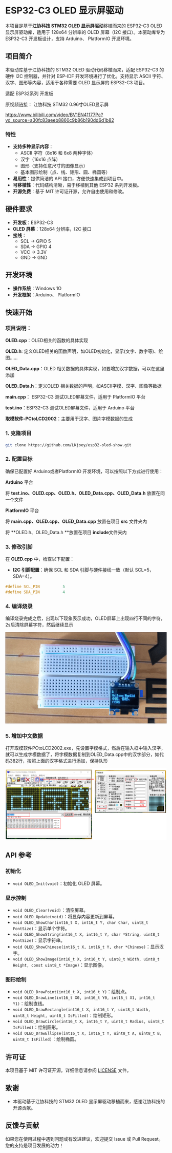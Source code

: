 # ESP32-C3 OLED 显示屏驱动

本项目是基于**江协科技 STM32 OLED 显示屏驱动**移植而来的 ESP32-C3 OLED 显示屏驱动库，适用于 128x64 分辨率的 OLED 屏幕（I2C 接口）。本驱动库专为 ESP32-C3 开发板设计，支持 Arduino、 PlatformIO 开发环境。

## 项目简介

本驱动库基于江协科技的 STM32 OLED 驱动代码移植而来，适配 ESP32-C3 的硬件 I2C 控制器，并针对 ESP-IDF 开发环境进行了优化。支持显示 ASCII 字符、汉字、图形等内容，适用于各种需要 OLED 显示屏的 ESP32-C3 项目。

适配  ESP32系列 开发板

原视频链接：
江协科技 STM32 0.96寸OLED显示屏

https://www.bilibili.com/video/BV1EN41177Pc?vd_source=a30fc83aeeb8860c9b86b190dd6d1b82

### 特性

- **支持多种显示内容**：
  - ASCII 字符（8x16 和 6x8 两种字体）
  - 汉字（16x16 点阵）
  - 图形（支持任意尺寸的图像显示）
  - 基本图形绘制（点、线、矩形、圆、椭圆等）
- **易用性**：提供简洁的 API 接口，方便快速集成到项目中。
- **可移植性**：代码结构清晰，易于移植到其他 ESP32 系列开发板。
- **开源免费**：基于 MIT 许可证开源，允许自由使用和修改。

## 硬件要求

- **开发板**：ESP32-C3
- **OLED 屏幕**：128x64 分辨率，I2C 接口
- **接线**：
  - SCL -> GPIO 5
  - SDA -> GPIO 4
  - VCC -> 3.3V
  - GND -> GND

## 开发环境

- **操作系统**：Windows 1O
- **开发框架**：Arduino、 PlatformIO

## 快速开始

### 项目说明：

**OLED.cpp**：OLED相关的函数的具体实现

**OLED.h**:  定义OLED相关的函数声明，如OLED初始化，显示(文字、数字等)、绘图……

**OLED_Data.cpp**：OLED 相关数据的具体实现，如要增加汉字数据，可以在这里添加

**OLED_Data.h**：定义OLED  相关数据的声明，如ASCII字模、汉字、图像等数据

**main.cpp**： ESP32-C3 测试OLED屏幕文件，适用于 PlatformIO 平台 

**test.ino**：ESP32-C3 测试OLED屏幕文件，适用于 Arduino 平台 

**取模软件-PCtoLCD2002**：主要用于汉字、图片字模数据的生成



### 1. 克隆项目

```bash
git clone https://github.com/LKjoey/esp32-oled-show.git
```

### 2. 配置目标

确保已配置好 Arduino或者PlatformIO 开发环境，可以按照以下方式进行使用：

**Arduino** 平台

将 **test.ino、OLED.cpp、OLED.h、OLED_Data.cpp、OLED_Data.h**  放置在同一个文件

**PlatformIO** 平台

将 **main.cpp、OLED.cpp、OLED_Data.cpp** 放置在项目 **src** 文件夹内

将 **OLED.h、OLED_Data.h **放置在项目 **include**文件夹内

### 3. 修改引脚 
在 **OLED.cpp** 中，检查以下配置：
- **I2C 引脚配置**：确保 SCL 和 SDA 引脚与硬件接线一致（默认 SCL=5，SDA=4）。
```c
#define SCL_PIN          5
#define SDA_PIN          4
```

### 4. 编译烧录

编译烧录完成之后，出现以下现象表示成功，OLED屏幕上出现四行不同的字符，2s后清除屏幕字符，然后继续显示

![OLED_Show](./img/OLED_Show.gif)

### 5. 增加中文数据

打开取模软件PCtoLCD2002.exe，先设置字模格式，然后在输入框中输入汉字，就可以生成字模数据了，将字模数据复制到OLED_Data.cpp中的汉字部分，如代码382行，按照上面的汉字格式进行添加，保持队形

![get_data](./img/get_data.png)

## API 参考

### 初始化

- `void OLED_Init(void)`：初始化 OLED 屏幕。

### 显示控制

- `void OLED_Clear(void)`：清空屏幕。
- `void OLED_Update(void)`：将显存内容更新到屏幕。
- `void OLED_ShowChar(int16_t X, int16_t Y, char Char, uint8_t FontSize)`：显示单个字符。
- `void OLED_ShowString(int16_t X, int16_t Y, char *String, uint8_t FontSize)`：显示字符串。
- `void OLED_ShowChinese(int16_t X, int16_t Y, char *Chinese)`：显示汉字。
- `void OLED_ShowImage(int16_t X, int16_t Y, uint8_t Width, uint8_t Height, const uint8_t *Image)`：显示图像。

### 图形绘制

- `void OLED_DrawPoint(int16_t X, int16_t Y)`：绘制点。
- `void OLED_DrawLine(int16_t X0, int16_t Y0, int16_t X1, int16_t Y1)`：绘制直线。
- `void OLED_DrawRectangle(int16_t X, int16_t Y, uint8_t Width, uint8_t Height, uint8_t IsFilled)`：绘制矩形。
- `void OLED_DrawCircle(int16_t X, int16_t Y, uint8_t Radius, uint8_t IsFilled)`：绘制圆形。
- `void OLED_DrawEllipse(int16_t X, int16_t Y, uint8_t A, uint8_t B, uint8_t IsFilled)`：绘制椭圆。

## 许可证

本项目基于 MIT 许可证开源。详细信息请参阅 [LICENSE](LICENSE) 文件。

## 致谢

- 本驱动基于江协科技的 STM32 OLED 显示屏驱动移植而来，感谢江协科技的开源贡献。

## 反馈与贡献

如果您在使用过程中遇到问题或有改进建议，欢迎提交 Issue 或 Pull Request。您的支持是项目发展的动力！
